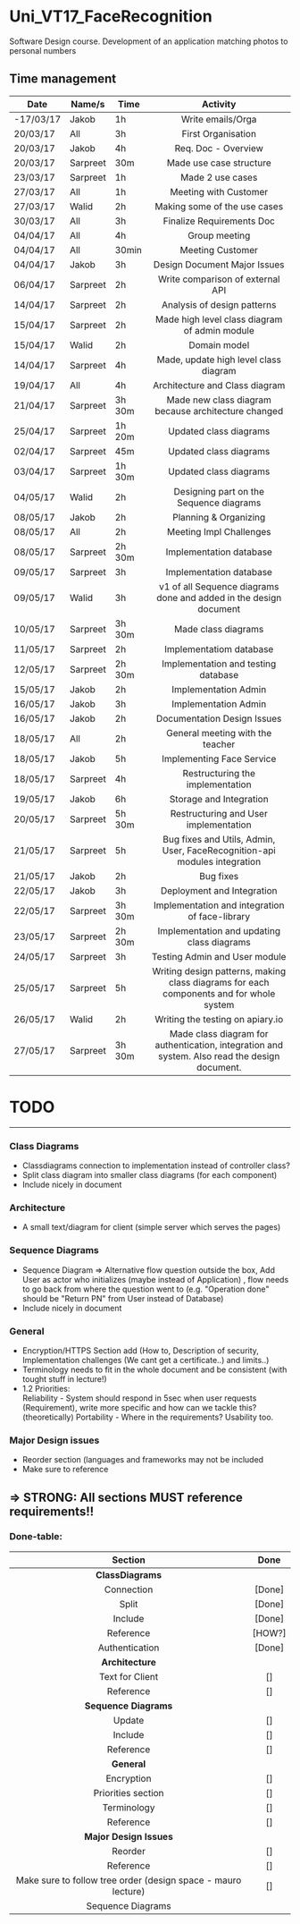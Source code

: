 # Uni_VT17_FaceRecognition
Software Design course. Development of an application matching photos to personal numbers

## Time management

| Date       | Name/s  | Time | Activity |
| ------------- | -------- | -------- |  :--------: |
| -17/03/17 | Jakob | 1h | Write emails/Orga |
| 20/03/17 | All | 3h | First Organisation |
| 20/03/17 | Jakob | 4h | Req. Doc - Overview |
| 20/03/17 | Sarpreet | 30m | Made use case structure |
| 23/03/17 | Sarpreet | 1h | Made 2 use cases |
| 27/03/17 | All | 1h | Meeting with Customer |
| 27/03/17 | Walid | 2h | Making some of the use cases |
| 30/03/17 | All | 3h | Finalize Requirements Doc |
| 04/04/17 | All | 4h | Group meeting |
| 04/04/17 | All | 30min | Meeting Customer |
| 04/04/17 | Jakob | 3h | Design Document Major Issues |
| 06/04/17 | Sarpreet | 2h | Write comparison of external API |
| 14/04/17 | Sarpreet | 2h | Analysis of design patterns |
| 15/04/17 | Sarpreet | 2h | Made high level class diagram of admin module|
| 15/04/17 | Walid | 2h | Domain model |
| 14/04/17 | Sarpreet | 4h | Made, update high level class diagram |
| 19/04/17 | All | 4h | Architecture and Class diagram |
| 21/04/17 | Sarpreet | 3h 30m | Made new class diagram because architecture changed |
| 25/04/17 | Sarpreet | 1h 20m | Updated class diagrams |
| 02/04/17 | Sarpreet | 45m | Updated class diagrams |
| 03/04/17 | Sarpreet | 1h 30m | Updated class diagrams |
| 04/05/17 | Walid | 2h | Designing part on the Sequence diagrams |
| 08/05/17 | Jakob | 2h | Planning & Organizing |
| 08/05/17 | All | 2h | Meeting Impl Challenges |
| 08/05/17 | Sarpreet | 2h 30m | Implementation database |
| 09/05/17 | Sarpreet | 3h | Implementation database |
| 09/05/17 | Walid | 3h | v1 of all Sequence diagrams done and added in the design document |
| 10/05/17 | Sarpreet | 3h 30m | Made class diagrams |
| 11/05/17 | Sarpreet | 2h | Implementatiom database |
| 12/05/17 | Sarpreet | 2h 30m | Implementation and testing database |
| 15/05/17 | Jakob | 2h | Implementation Admin |
| 16/05/17 | Jakob | 3h | Implementation Admin |
| 16/05/17 | Jakob | 2h | Documentation Design Issues |
| 18/05/17 | All | 2h | General meeting with the teacher |
| 18/05/17 | Jakob | 5h | Implementing Face Service |
| 18/05/17 | Sarpreet | 4h | Restructuring the implementation |
| 19/05/17 | Jakob | 6h | Storage and Integration |
| 20/05/17 | Sarpreet | 5h 30m | Restructuring and User implementation |
| 21/05/17 | Sarpreet | 5h | Bug fixes and Utils, Admin, User, FaceRecognition-api modules integration |
| 21/05/17 | Jakob | 2h | Bug fixes |
| 22/05/17 | Jakob | 3h | Deployment and Integration |
| 22/05/17 | Sarpreet | 3h 30m | Implementation and integration of face-library |
| 23/05/17 | Sarpreet | 2h 30m | Implementation and updating class diagrams |
| 24/05/17 | Sarpreet | 3h | Testing Admin and User module |
| 25/05/17 | Sarpreet | 5h | Writing design patterns, making class diagrams for each components and for whole system|
| 26/05/17 | Walid | 2h | Writing the testing on apiary.io |
| 27/05/17 | Sarpreet |3h 30m | Made class diagram for authentication, integration and system. Also read the design document. | 
# TODO
-----------------------------------

### Class Diagrams
* Classdiagrams connection to implementation instead of controller class?
* Split class diagram into smaller class diagrams (for each component)
* Include nicely in document

### Architecture
* A small text/diagram for client (simple server which serves the pages)

### Sequence Diagrams
* Sequence Diagram => Alternative flow question outside the box, Add User as actor who initializes (maybe instead of Application) , flow needs to go back from where the question went to (e.g. "Operation done" should be "Return PN" from User instead of Database)
* Include nicely in document

### General
* Encryption/HTTPS Section add (How to, Description of security, Implementation challenges (We cant get a certificate..) and limits..)
* Terminology needs to fit in the whole document and be consistent (with tought stuff in lecture!)
* 1.2 Priorities:  
Reliability - System should respond in 5sec when user requests (Requirement), write more specific and how can we tackle this? (theoretically)
Portability - Where in the requirements? Usability too.

### Major Design issues
* Reorder section (languages and frameworks may not be included
* Make sure to reference

## **=> STRONG: All sections MUST reference requirements!!**

### Done-table:

| Section | Done |
| :-------------: |:-------------:|
| **ClassDiagrams** |  |
| Connection | [Done] |
| Split | [Done] |
| Include | [Done] |
| Reference | [HOW?] |
| Authentication | [Done] |
| **Architecture** |  |
| Text for Client | [] |
| Reference | [] |
| **Sequence Diagrams** |  |
| Update | [] |
| Include | [] |
| Reference | [] |
| **General** |  |
| Encryption | [] |
| Priorities section | [] |
| Terminology | [] |
| Reference | [] |
| **Major Design Issues** | |
| Reorder | [] |
| Reference | [] |
| Make sure to follow tree order (design space - mauro lecture) | [] |
| Sequence Diagrams |

